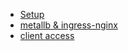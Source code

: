 - [Setup](002-k8s-setup.md)
- [metallb & ingress-nginx](003-Metallb_&_ingress-nginx.md)
- [client access](004-client-access.md)
